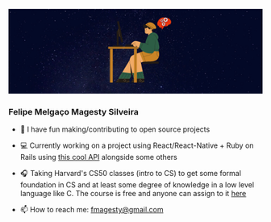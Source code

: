 <p align="center">
  <img src="https://github.com/fmagesty/fmagesty/blob/main/banner.png">
</p>

### Felipe Melgaço Magesty Silveira

<!--
## :rocket: [Portfolio](https://fmagesty.github.io/fmagesty/) :rocket:
-->

- 🌱 I have fun making/contributing to open source projects

- :computer: Currently working on a project using React/React-Native + Ruby on Rails using [this cool API](https://github.com/the-hideout/tarkov-api) alongside some others

- :headphones: Taking Harvard's CS50 classes (intro to CS) to get some formal foundation in CS and at least some degree of knowledge in a low level language like C. The course is free and anyone can assign to it [here](https://cs50.harvard.edu/x/2022/)

- 📫  How to reach me: fmagesty@gmail.com
